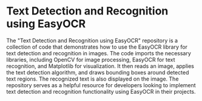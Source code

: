 # Text Detection and Recognition using EasyOCR
 The "Text Detection and Recognition using EasyOCR" repository is a collection of code that demonstrates how to use the EasyOCR library for text detection and recognition in images. The code imports the necessary libraries, including OpenCV for image processing, EasyOCR for text recognition, and Matplotlib for visualization. It then reads an image, applies the text detection algorithm, and draws bounding boxes around detected text regions. The recognized text is also displayed on the image. The repository serves as a helpful resource for developers looking to implement text detection and recognition functionality using EasyOCR in their projects.
